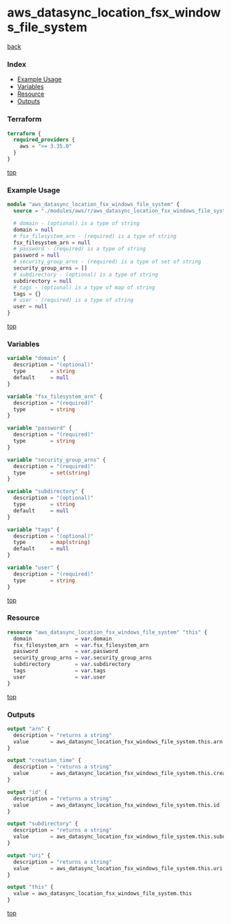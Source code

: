 # aws_datasync_location_fsx_windows_file_system

[back](../aws.md)

### Index

- [Example Usage](#example-usage)
- [Variables](#variables)
- [Resource](#resource)
- [Outputs](#outputs)

### Terraform

```terraform
terraform {
  required_providers {
    aws = ">= 3.35.0"
  }
}
```

[top](#index)

### Example Usage

```terraform
module "aws_datasync_location_fsx_windows_file_system" {
  source = "./modules/aws/r/aws_datasync_location_fsx_windows_file_system"

  # domain - (optional) is a type of string
  domain = null
  # fsx_filesystem_arn - (required) is a type of string
  fsx_filesystem_arn = null
  # password - (required) is a type of string
  password = null
  # security_group_arns - (required) is a type of set of string
  security_group_arns = []
  # subdirectory - (optional) is a type of string
  subdirectory = null
  # tags - (optional) is a type of map of string
  tags = {}
  # user - (required) is a type of string
  user = null
}
```

[top](#index)

### Variables

```terraform
variable "domain" {
  description = "(optional)"
  type        = string
  default     = null
}

variable "fsx_filesystem_arn" {
  description = "(required)"
  type        = string
}

variable "password" {
  description = "(required)"
  type        = string
}

variable "security_group_arns" {
  description = "(required)"
  type        = set(string)
}

variable "subdirectory" {
  description = "(optional)"
  type        = string
  default     = null
}

variable "tags" {
  description = "(optional)"
  type        = map(string)
  default     = null
}

variable "user" {
  description = "(required)"
  type        = string
}
```

[top](#index)

### Resource

```terraform
resource "aws_datasync_location_fsx_windows_file_system" "this" {
  domain              = var.domain
  fsx_filesystem_arn  = var.fsx_filesystem_arn
  password            = var.password
  security_group_arns = var.security_group_arns
  subdirectory        = var.subdirectory
  tags                = var.tags
  user                = var.user
}
```

[top](#index)

### Outputs

```terraform
output "arn" {
  description = "returns a string"
  value       = aws_datasync_location_fsx_windows_file_system.this.arn
}

output "creation_time" {
  description = "returns a string"
  value       = aws_datasync_location_fsx_windows_file_system.this.creation_time
}

output "id" {
  description = "returns a string"
  value       = aws_datasync_location_fsx_windows_file_system.this.id
}

output "subdirectory" {
  description = "returns a string"
  value       = aws_datasync_location_fsx_windows_file_system.this.subdirectory
}

output "uri" {
  description = "returns a string"
  value       = aws_datasync_location_fsx_windows_file_system.this.uri
}

output "this" {
  value = aws_datasync_location_fsx_windows_file_system.this
}
```

[top](#index)